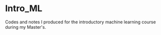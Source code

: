 # Intro_ML
Codes and notes I produced for the introductory machine learning course during my Master's.
